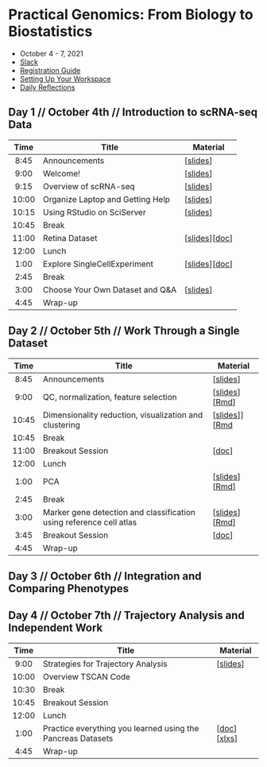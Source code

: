 # Practical Genomics: From Biology to Biostatistics

- October 4 - 7, 2021
- [Slack](https://practicalgenomics.slack.com)
- [Registration Guide](https://docs.google.com/document/d/1FNjaqhGlaZEsiU5ihYCl5FMCtdh6ezqS)
- [Setting Up Your Workspace](https://drive.google.com/file/d/1KrCYaS4lHT7tLh67-ZnkRyKrE-0hzG4s)
- [Daily Reflections](https://forms.gle/vvfXabTkbWU9bzz86)

## Day 1 // October 4th // Introduction to scRNA-seq Data

| Time  | Title                            | Material                                                                                        |
|:-----:|----------------------------------|-------------------------------------------------------------------------------------------------|
|  8:45 | Announcements                    | [[slides](https://docs.google.com/presentation/d/1OGgrIR2V3g8DUEbaRUmGT_peJ6OL7WUih2OMtpK3C6w)] |
|  9:00 | Welcome!                         | [[slides](https://docs.google.com/presentation/d/13aQUFrJQTR0wjzK6uVEvAbA4ahvW6F3Vihs7f-QjU14)] |
|  9:15 | Overview of scRNA-seq            | [[slides](https://docs.google.com/presentation/d/1u801fexIsPwg9xYCV3XAVCJBAVwu76K7_4gj68xZ9BM)] |
| 10:00 | Organize Laptop and Getting Help | [[slides](https://docs.google.com/presentation/d/1YMUItm-aeOrTrVPlD_Cml7kB_qT4KzjRHRZVcX9sBHs)] |
| 10:15 | Using RStudio on SciServer       | [[slides](https://docs.google.com/presentation/d/1h4pT3RNyjDM97sMB8SMH_0U_ohyGJkR3ynnLKSb99T4)] |
| 10:45 | Break                            |                                                                                                 |
| 11:00 | Retina Dataset                   | [[slides](https://docs.google.com/presentation/d/1Qby_tVqTcZPcfgLpJFF3bjY5HsNXWG72hg91ol8gbls)][[doc](https://docs.google.com/document/d/1MBu3iU0KjNWcwvlylHpkzjeMT1TxFGjJsi8PX33b-b0)] |
| 12:00 | Lunch                            |                                                                                                 |
|  1:00 | Explore SingleCellExperiment     | [[slides](https://docs.google.com/presentation/d/1_VTefBxxmqXEKpNKM4jQHbCEqFa6YS3YMwY6-MN-NeI)][[doc](https://docs.google.com/document/d/1NtYdcOoN_7nH6hKJ9BUvNG_azqBUHPwqHRQZ0X7Zz60)] |
|  2:45 | Break                            |                                                                                                 |
|  3:00 | Choose Your Own Dataset and Q&A  | [[slides](https://docs.google.com/presentation/d/1pRobn8SHCTwIC-gFijrDtoJ3EhCYFPgqM6fHUgG4kI8)] |
|  4:45 | Wrap-up                          |                                                                                                 |

## Day 2 // October 5th // Work Through a Single Dataset

| Time  | Title                                                               | Material                                                                                        |
|:-----:|---------------------------------------------------------------------|-------------------------------------------------------------------------------------------------|
|  8:45 | Announcements                                                       | [[slides](https://docs.google.com/presentation/d/11orT5ZPTHm07fCY7JkOTuLnDgRKLqlEFV7pyG_D5sG8)] |
|  9:00 | QC, normalization, feature selection                                | [[slides](https://docs.google.com/presentation/d/14cQo6h9dp0QKXFHrp-CYgaNO1s4-t0AKnJqqqDrnh3c)][[Rmd](https://github.com/PracticalGenomics/pg2021/blob/master/day2/workshop_day2_morning.Rmd)] |
| 10:45 | Dimensionality reduction, visualization and clustering              | [[slides](https://docs.google.com/presentation/d/1Vh3fcE0DrhRJjVIT8wLGUtK9_zu1w2lzN0sCHPzX6l0)]][[Rmd](https://github.com/PracticalGenomics/pg2021/blob/master/day2/workshop_day2_morning2.Rmd) |
| 10:45 | Break                                                               |                                                                                                 |
| 11:00 | Breakout Session                                                    | [[doc](https://docs.google.com/document/d/10hN3Cv_DStriI45xoComu7BgVtwK37jAxm1jtsPdc8w)]        |
| 12:00 | Lunch                                                               |                                                                                                 |
|  1:00 | PCA                                                                 | [[slides](https://docs.google.com/presentation/d/1pGytUDi73fRE72DvE4qXU3WrMLgtvrQg)][[Rmd](https://github.com/PracticalGenomics/pg2021/blob/master/day2/cereal.rmd)]            |
|  2:45 | Break                                                               |                                                                                                 |
|  3:00 | Marker gene detection and classification using reference cell atlas | [[slides](https://docs.google.com/presentation/d/18kG6Ei0LZ7JHkgzaX2Uiq6Tn-dhtI1Z48yPPPcam6YI)][[Rmd](https://github.com/PracticalGenomics/pg2021/blob/master/day2/workshop_day2_afternoon.Rmd)] |
|  3:45 | Breakout Session                                                    | [[doc](https://docs.google.com/document/d/12al2Io812YNuMV1KlVH9muU9ARtOvWhGlkjHdzwHuuw)] |
|  4:45 | Wrap-up                                                             |                                                                                                 |

## Day 3 // October 6th // Integration and Comparing Phenotypes

## Day 4 // October 7th // Trajectory Analysis and Independent Work

| Time  | Title                                                               | Material                                                                                        |
|:-----:|---------------------------------------------------------------------|-------------------------------------------------------------------------------------------------|
|  9:00 | Strategies for Trajectory Analysis                                  | [[slides](https://docs.google.com/presentation/d/10SRNr1mvxGbE1Y3wt4fQFvLcw34O6lXp7TzIqSYLCyc)] |
| 10:00 | Overview TSCAN Code                                                 |                                                                                                 |
| 10:30 | Break                                                               |                                                                                                 |
| 10:45 | Breakout Session                                                    |                                                                                                 |
| 12:00 | Lunch                                                               |                                                                                                 |
|  1:00 | Practice everything you learned using the Pancreas Datasets         | [[doc](https://docs.google.com/document/u/0/d/1d_SR5GSST4TDvGKoC2Y8jsDPBG89J-EsxeIfOaQ1a-k/edit)][[xlxs](https://docs.google.com/spreadsheets/d/1AWi5El_iTW-2s4Ti_kpLWppkqU1dEO2x/edit#gid=328281733)] |
|  4:45 | Wrap-up                                                             |                                                                                                 |
